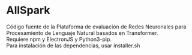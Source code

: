 # AllSpark
Código fuente de la Plataforma de evaluación de Redes Neuronales para Procesamiento de Lenguaje Natural basados en Transformer.</br>
Requiere npm y ElectronJS y Python3-pip.</br>
Para instalación de las dependencias, usar installer.sh</br>
